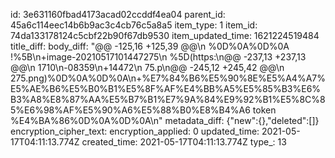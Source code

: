 id: 3e631160fbad4173acad02ccddf4ea04
parent_id: 45a6c114eec14b6b9ac3c4cb76c5a8a5
item_type: 1
item_id: 74da133178124c5cbf22b90f67db9530
item_updated_time: 1621224519484
title_diff: 
body_diff: "@@ -125,16 +125,39 @@\\n %0D%0A%0D%0A  !%5B\\n+image-20210517101447275\\n %5D(https:\\n@@ -237,13 +237,13 @@\\n 1710\\n-08359\\n+14472\\n 75.p\\n@@ -245,12 +245,42 @@\\n 275.png)%0D%0A%0D%0A\\n+%E7%84%B6%E5%90%8E%E5%A4%A7%E5%AE%B6%E5%B0%B1%E5%8F%AF%E4%BB%A5%E5%85%B3%E6%B3%A8%E8%87%AA%E5%B7%B1%E7%9A%84%E9%92%B1%E5%8C%85%E6%98%AF%E5%90%A6%E5%88%B0%E8%B4%A6 token %E4%BA%86%0D%0A%0D%0A\\n"
metadata_diff: {"new":{},"deleted":[]}
encryption_cipher_text: 
encryption_applied: 0
updated_time: 2021-05-17T04:11:13.774Z
created_time: 2021-05-17T04:11:13.774Z
type_: 13